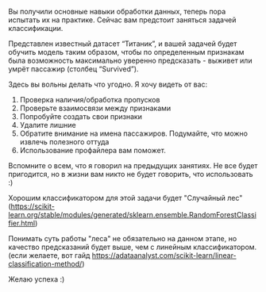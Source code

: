 Вы получили основные навыки обработки данных, теперь пора испытать их на практике. Сейчас вам предстоит заняться задачей классификации.

Представлен известный датасет “Титаник”, и вашей задачей будет обучить модель таким образом, чтобы  по определенным признакам была возможность максимально уверенно предсказать - выживет или умрёт пассажир (столбец “Survived”).

Здесь вы вольны делать что угодно. Я хочу видеть от вас:
1. Проверка наличия/обработка пропусков
2. Проверьте взаимосвязи между признаками
3. Попробуйте создать свои признаки
4. Удалите лишние
5. Обратите внимание на имена пассажиров. Подумайте, что можно извлечь полезного оттуда
6. Использование профайлера вам поможет.

Вспомните о всем, что я говорил на предыдущих занятиях. Не все будет пригодится, но в жизни вам никто не будет говорить, что использовать :)

Хорошим классификатором для этой задачи будет "Случайный лес" (https://scikit-learn.org/stable/modules/generated/sklearn.ensemble.RandomForestClassifier.html)

Понимать суть работы "леса" не обязательно на данном этапе, но качество предсказаний будет выше, чем с линейным классификатором. (если желаете, вот гайд https://adataanalyst.com/scikit-learn/linear-classification-method/)

Желаю успеха :)